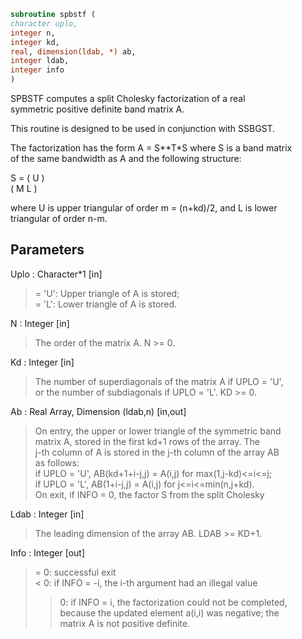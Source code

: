```fortran  
subroutine spbstf (  
character uplo,  
integer n,  
integer kd,  
real, dimension(ldab, *) ab,  
integer ldab,  
integer info  
)  
```  
  
SPBSTF computes a split Cholesky factorization of a real  
symmetric positive definite band matrix A.  
  
This routine is designed to be used in conjunction with SSBGST.  
  
The factorization has the form  A = S**T*S  where S is a band matrix  
of the same bandwidth as A and the following structure:  
  
S = ( U    )  
( M  L )  
  
where U is upper triangular of order m = (n+kd)/2, and L is lower  
triangular of order n-m.  
  
## Parameters  
Uplo : Character*1 [in]  
> = 'U':  Upper triangle of A is stored;  
> = 'L':  Lower triangle of A is stored.  
  
N : Integer [in]  
> The order of the matrix A.  N >= 0.  
  
Kd : Integer [in]  
> The number of superdiagonals of the matrix A if UPLO = 'U',  
> or the number of subdiagonals if UPLO = 'L'.  KD >= 0.  
  
Ab : Real Array, Dimension (ldab,n) [in,out]  
> On entry, the upper or lower triangle of the symmetric band  
> matrix A, stored in the first kd+1 rows of the array.  The  
> j-th column of A is stored in the j-th column of the array AB  
> as follows:  
> if UPLO = 'U', AB(kd+1+i-j,j) = A(i,j) for max(1,j-kd)<=i<=j;  
> if UPLO = 'L', AB(1+i-j,j)    = A(i,j) for j<=i<=min(n,j+kd).  
> On exit, if INFO = 0, the factor S from the split Cholesky  
  
Ldab : Integer [in]  
> The leading dimension of the array AB.  LDAB >= KD+1.  
  
Info : Integer [out]  
> = 0: successful exit  
> < 0: if INFO = -i, the i-th argument had an illegal value  
> > 0: if INFO = i, the factorization could not be completed,  
> because the updated element a(i,i) was negative; the  
> matrix A is not positive definite.  
  
